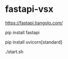 # fastapi-vsx
https://fastapi.tiangolo.com/

pip install fastapi

pip install uvicorn[standard]

./start.sh
